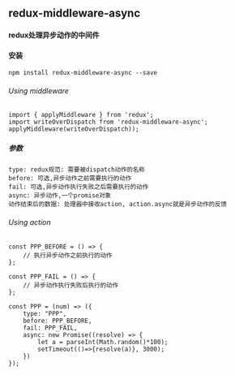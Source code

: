 ## redux-middleware-async

#### redux处理异步动作的中间件

#### 安装
	
	npm install redux-middleware-async --save

###### Using middleware
	
	import { applyMiddleware } from 'redux';
	import writeOverDispatch from 'redux-middleware-async';
	applyMiddleware(writeOverDispatch));
	
	
##### 参数
	
	type: redux规范: 需要被dispatch动作的名称
	before: 可选,异步动作之前需要执行的动作
	fail: 可选,异步动作执行失败之后需要执行的动作
	async: 异步动作,一个promise对象
	动作结束后的数据: 处理器中接收action, action.async就是异步动作的反馈
		
	
###### Using action

	const PPP_BEFORE = () => {
		// 执行异步动作之前执行的动作
	};
	
	const PPP_FAIL = () => {
		// 异步动作执行失败后执行的动作
	};

	const PPP = (num) => ({
		type: "PPP", 
		before: PPP_BEFORE, 
		fail: PPP_FAIL,
		async: new Promise((resolve) => {
			let a = parseInt(Math.random()*100);
			setTimeout(()=>{resolve(a)}, 3000);
		})
	});
	